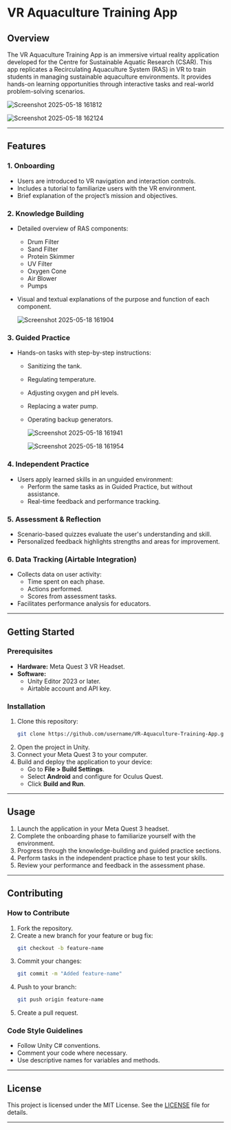 # VR Aquaculture Training App

## **Overview**
The VR Aquaculture Training App is an immersive virtual reality application developed for the Centre for Sustainable Aquatic Research (CSAR). This app replicates a Recirculating Aquaculture System (RAS) in VR to train students in managing sustainable aquaculture environments. It provides hands-on learning opportunities through interactive tasks and real-world problem-solving scenarios.

![Screenshot 2025-05-18 161812](https://github.com/user-attachments/assets/953c25fd-4f91-4b24-bb90-4211adf529b1)

![Screenshot 2025-05-18 162124](https://github.com/user-attachments/assets/0b01bef8-4631-4363-96c8-5e7471633070)


---

## **Features**

### 1. **Onboarding**
- Users are introduced to VR navigation and interaction controls.
- Includes a tutorial to familiarize users with the VR environment.
- Brief explanation of the project’s mission and objectives.

### 2. **Knowledge Building**
- Detailed overview of RAS components:
  - Drum Filter
  - Sand Filter
  - Protein Skimmer
  - UV Filter
  - Oxygen Cone
  - Air Blower
  - Pumps
- Visual and textual explanations of the purpose and function of each component.

  ![Screenshot 2025-05-18 161904](https://github.com/user-attachments/assets/7b44e026-da31-49ba-a408-15aa422052b1)


### 3. **Guided Practice**
- Hands-on tasks with step-by-step instructions:
  - Sanitizing the tank.
  - Regulating temperature.
  - Adjusting oxygen and pH levels.
  - Replacing a water pump.
  - Operating backup generators.
 
    ![Screenshot 2025-05-18 161941](https://github.com/user-attachments/assets/4c27f168-d1f1-49ec-a16b-e3ae30923aa7)

    ![Screenshot 2025-05-18 161954](https://github.com/user-attachments/assets/e43644c9-cb20-42a9-94bf-cfbc87cbbf56)



### 4. **Independent Practice**
- Users apply learned skills in an unguided environment:
  - Perform the same tasks as in Guided Practice, but without assistance.
  - Real-time feedback and performance tracking.


### 5. **Assessment & Reflection**
- Scenario-based quizzes evaluate the user's understanding and skill.
- Personalized feedback highlights strengths and areas for improvement.

### 6. **Data Tracking (Airtable Integration)**
- Collects data on user activity:
  - Time spent on each phase.
  - Actions performed.
  - Scores from assessment tasks.
- Facilitates performance analysis for educators.

---

## **Getting Started**

### **Prerequisites**
- **Hardware:** Meta Quest 3 VR Headset.
- **Software:**
  - Unity Editor 2023 or later.
  - Airtable account and API key.

### **Installation**
1. Clone this repository:
   ```bash
   git clone https://github.com/username/VR-Aquaculture-Training-App.git
   ```
2. Open the project in Unity.
3. Connect your Meta Quest 3 to your computer.
4. Build and deploy the application to your device:
   - Go to **File > Build Settings**.
   - Select **Android** and configure for Oculus Quest.
   - Click **Build and Run**.

---

## **Usage**
1. Launch the application in your Meta Quest 3 headset.
2. Complete the onboarding phase to familiarize yourself with the environment.
3. Progress through the knowledge-building and guided practice sections.
4. Perform tasks in the independent practice phase to test your skills.
5. Review your performance and feedback in the assessment phase.

---




## **Contributing**

### **How to Contribute**
1. Fork the repository.
2. Create a new branch for your feature or bug fix:
   ```bash
   git checkout -b feature-name
   ```
3. Commit your changes:
   ```bash
   git commit -m "Added feature-name"
   ```
4. Push to your branch:
   ```bash
   git push origin feature-name
   ```
5. Create a pull request.

### **Code Style Guidelines**
- Follow Unity C# conventions.
- Comment your code where necessary.
- Use descriptive names for variables and methods.

---

## **License**
This project is licensed under the MIT License. See the [LICENSE](LICENSE) file for details.

---



